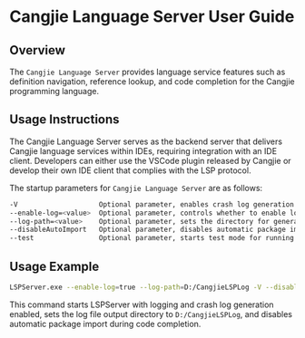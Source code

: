 # Cangjie Language Server User Guide

## Overview

The `Cangjie Language Server` provides language service features such as definition navigation, reference lookup, and code completion for the Cangjie programming language.

## Usage Instructions

The Cangjie Language Server serves as the backend server that delivers Cangjie language services within IDEs, requiring integration with an IDE client. Developers can either use the VSCode plugin released by Cangjie or develop their own IDE client that complies with the LSP protocol.

The startup parameters for `Cangjie Language Server` are as follows:

```bash
-V                    Optional parameter, enables crash log generation capability for LSPServer  
--enable-log=<value>  Optional parameter, controls whether to enable log printing. If not set, defaults to true (enabling log printing)  
--log-path=<value>    Optional parameter, sets the directory for generating log files and crash logs. If not set, log files are generated in the LSPServer directory by default  
--disableAutoImport   Optional parameter, disables automatic package import during code completion  
--test                Optional parameter, starts test mode for running LSPServer test cases  
```

## Usage Example

```bash
LSPServer.exe --enable-log=true --log-path=D:/CangjieLSPLog -V --disableAutoImport
```

This command starts LSPServer with logging and crash log generation enabled, sets the log file output directory to `D:/CangjieLSPLog`, and disables automatic package import during code completion.
